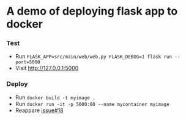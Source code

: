 # A demo of deploying flask app to docker

### Test

- Run `FLASK_APP=src/main/web/web.py FLASK_DEBUG=1 flask run --port=5000`
- Visit http://127.0.0.1:5000

### Deploy

- Run `docker build -t myimage .` 
- Run `docker run -it -p 5000:80 --name mycontainer myimage`
- Reappare [issue#18](https://github.com/tiangolo/uwsgi-nginx-flask-docker/issues/18) 
